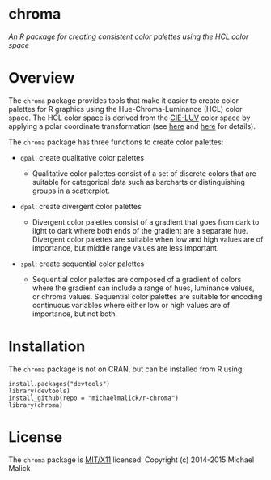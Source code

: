 # chroma
*An R package for creating consistent color palettes using the HCL color space*


# Overview
The `chroma` package provides tools that make it easier to create color palettes
for R graphics using the Hue-Chroma-Luminance (HCL) color space. The HCL color
space is derived from the [CIE-LUV](https://en.wikipedia.org/wiki/CIELUV) color
space by applying a polar coordinate transformation (see
[here](http://www.r-project.org/conferences/DSC-2003/Proceedings/Ihaka.pdf) and
[here](https://www.sciencedirect.com/science/article/pii/S0167947308005549?np=y)
for details).

The `chroma` package has three functions to create color palettes: 

  - `qpal`: create qualitative color palettes
    - Qualitative color palettes consist of a set of discrete colors that are
      suitable for categorical data such as barcharts or distinguishing groups
      in a scatterplot.

  - `dpal`: create divergent color palettes
    - Divergent color palettes consist of a gradient that goes from dark to
      light to dark where both ends of the gradient are a separate hue.
      Divergent color palettes  are suitable when low and high values are of
      importance, but middle range values are less important.


  - `spal`: create sequential color palettes
    - Sequential color palettes are composed of a gradient of colors where the
      gradient can include a range of hues, luminance values, or chroma values.
      Sequential color palettes are suitable for encoding continuous variables
      where either low or high values are of importance, but not both.


# Installation
The `chroma` package is not on CRAN, but can be installed from R using:

    install.packages("devtools")
    library(devtools)
    install_github(repo = "michaelmalick/r-chroma")
    library(chroma)


# License 
The `chroma` package is [MIT/X11](http://opensource.org/licenses/MIT) licensed.
Copyright (c) 2014-2015 Michael Malick

